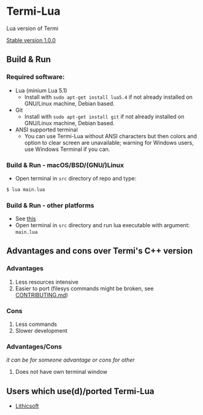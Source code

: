 # Termi-Lua
Lua version of Termi

[Stable version 1.0.0](https://github.com/ringwormGO-organization/Termi-Lua/releases/tag/v1.0.0)

## Build & Run
### Required software:
- Lua (minium Lua 5.1)
  - Install with ```sudo apt-get install lua5.4``` if not already installed on GNU/Linux machine, Debian based.
- Git
  - Install with ```sudo apt-get install git``` if not already installed on GNU/Linux machine, Debian based.
- ANSI supported terminal
  - You can use Termi-Lua without ANSI characters but then colors and option to clear screen are unavailable; warning for Windows users, use Windows Terminal if you can.

### Build & Run - macOS/BSD/(GNU/)Linux
- Open terminal in `src` directory of repo and type:
```sh
$ lua main.lua
```

### Build & Run - other platforms
- See [this](https://github.com/ringwormGO-organization/Termi-Lua/blob/main/CONTRIBUTING.md#port-termi-to-new-platform)
- Open terminal in `src` directory and run lua executable with argument: `main.lua`

## Advantages and cons over Termi's C++ version
### Advantages
1. Less resources intensive
2. Easier to port (filesys commands might be broken, see [CONTRIBUTING.md](https://github.com/ringwormGO-organization/Termi-Lua/blob/main/CONTRIBUTING.md))

### Cons
1. Less commands
2. Slower development

### Advantages/Cons
*it can be for someone advantage or cons for other*
1. Does not have own terminal window

## Users which use(d)/ported Termi-Lua
- [Lithicsoft](https://github.com/Lithicsoft)

